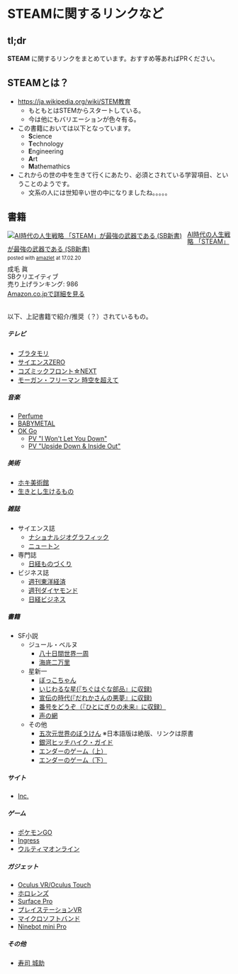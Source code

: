 # STEAMに関するリンクなど

## tl;dr

**STEAM** に関するリンクをまとめています。おすすめ等あればPRください。

## STEAMとは？

- https://ja.wikipedia.org/wiki/STEM教育
  - もともとはSTEMからスタートしている。
  - 今は他にもバリエーションが色々有る。
- この書籍においては以下となっています。
  - **S**cience
  - **T**echnology
  - **E**ngineering
  - **A**rt
  - **M**athemathics
- これからの世の中を生きて行くにあたり、必須とされている学習項目、ということのようです。
  - 文系の人には世知辛い世の中になりましたね。。。。。

## 書籍

<div class="amazlet-box" style="margin-bottom:0px;"><div class="amazlet-image" style="float:left;margin:0px 12px 1px 0px;"><a href="http://www.amazon.co.jp/exec/obidos/ASIN/4797388218/kun432-22/ref=nosim/" name="amazletlink" target="_blank"><img src="https://images-fe.ssl-images-amazon.com/images/I/516F-B6DkbL._SL160_.jpg" alt="AI時代の人生戦略   「STEAM」が最強の武器である (SB新書)" style="border: none;" /></a></div><div class="amazlet-info" style="line-height:120%; margin-bottom: 10px"><div class="amazlet-name" style="margin-bottom:10px;line-height:120%"><a href="http://www.amazon.co.jp/exec/obidos/ASIN/4797388218/kun432-22/ref=nosim/" name="amazletlink" target="_blank">AI時代の人生戦略   「STEAM」が最強の武器である (SB新書)</a><div class="amazlet-powered-date" style="font-size:80%;margin-top:5px;line-height:120%">posted with <a href="http://www.amazlet.com/" title="amazlet" target="_blank">amazlet</a> at 17.02.20</div></div><div class="amazlet-detail">成毛 眞 <br />SBクリエイティブ <br />売り上げランキング: 986<br /></div><div class="amazlet-sub-info" style="float: left;"><div class="amazlet-link" style="margin-top: 5px"><a href="http://www.amazon.co.jp/exec/obidos/ASIN/4797388218/kun432-22/ref=nosim/" name="amazletlink" target="_blank">Amazon.co.jpで詳細を見る</a></div></div></div><div class="amazlet-footer" style="clear: left"></div></div><br />

以下、上記書籍で紹介/推奨（？）されているもの。

##### テレビ

- [ブラタモリ](http://www.nhk.or.jp/buratamori/)
- [サイエンスZERO](http://www.nhk.or.jp/zero/)
- [コズミックフロント☆NEXT](http://www.nhk.or.jp/cosmic/)
- [モーガン・フリーマン 時空を超えて](http://www4.nhk.or.jp/P3452/)

##### 音楽

- [Perfume](http://www.perfume-web.jp)
- [BABYMETAL](http://www.babymetal.jp/home/)
- [OK Go](http://okgo.net)
  - [PV "I Won't Let You Down"](https://www.youtube.com/watch?v=u1ZB_rGFyeU)
  - [PV "Upside Down & Inside Out"](https://www.youtube.com/watch?v=LWGJA9i18Co)

##### 美術

- [ホキ美術館](https://hoki-museum.jp)
- [生きとし生けるもの](http://all-living-things.com)

##### 雑誌

- サイエンス誌
  - [ナショナルジオグラフィック](http://natgeo.nikkeibp.co.jp)
  - [ニュートン](http://save.cms2.jp/newtonpress/)
- 専門誌
  - [日経ものづくり](http://techon.nikkeibp.co.jp/Monozukuri/?rt=nocnt)
- ビジネス誌
  - [週刊東洋経済](https://store.toyokeizai.net/magazine/toyo/)
  - [週刊ダイヤモンド](http://dw.diamond.ne.jp)
  - [日経ビジネス](http://business.nikkeibp.co.jp/nbs/nbo/base1/index.html?xadid=001)

##### 書籍

- SF小説
  - ジュール・ベルヌ
    - [八十日間世界一周](https://www.amazon.co.jp/ebook/dp/B00SF0V4SY/ref=as_li_ss_tl?_encoding=UTF8&qid=1487602817&sr=1-1&linkCode=ll1&tag=kun432-22&linkId=1dd42d3dce45ec87884faa6083582718)
    - [海底二万里](https://www.amazon.co.jp/ebook/dp/B01CG2K4GO/ref=as_li_ss_tl?_encoding=UTF8&qid=1487602702&sr=8-1&linkCode=ll1&tag=kun432-22&linkId=710f49fda72f4de6db0ff9905e2cd641)
  - 星新一
    - [ぼっこちゃん](https://www.amazon.co.jp/%E3%83%9C%E3%83%83%E3%82%B3%E3%81%A1%E3%82%83%E3%82%93-%E6%98%9F%E6%96%B0%E4%B8%80-ebook/dp/B00BIXNJOW/ref=as_li_ss_tl?s=digital-text&ie=UTF8&qid=1487602932&sr=1-1&keywords=%E6%98%9F%E6%96%B0%E4%B8%80&linkCode=ll1&tag=kun432-22&linkId=acd0ff6d4f8d851c06a5cd0fcc072794)
    - [いじわるな星(『ちぐはぐな部品』に収録)](https://www.amazon.co.jp/%E3%81%A1%E3%81%90%E3%81%AF%E3%81%90%E3%81%AA%E9%83%A8%E5%93%81-%E8%A7%92%E5%B7%9D%E6%96%87%E5%BA%AB-%E6%98%9F-%E6%96%B0%E4%B8%80-ebook/dp/B009TPQZ1K/ref=as_li_ss_tl?s=digital-text&ie=UTF8&qid=1487603284&sr=1-1&keywords=%E3%81%A1%E3%81%90%E3%81%AF%E3%81%90%E3%81%AA%E9%83%A8%E5%93%81&linkCode=ll1&tag=kun432-22&linkId=eb578b1e95976db60bc69a938c77d37d)
    - [宣伝の時代(『だれかさんの悪夢』に収録)](https://www.amazon.co.jp/%E3%81%A0%E3%82%8C%E3%81%8B%E3%81%95%E3%82%93%E3%81%AE%E6%82%AA%E5%A4%A2-%E6%98%9F%E6%96%B0%E4%B8%80-ebook/dp/B00C186G52/ref=as_li_ss_tl?s=digital-text&ie=UTF8&qid=1487603390&sr=1-1&keywords=%E3%81%A0%E3%82%8C%E3%81%8B%E3%81%95%E3%82%93%E3%81%AE%E6%82%AA%E5%A4%A2&linkCode=ll1&tag=kun432-22&linkId=bb1d7d1d0779de32e004e31cecf8b53b)
    - [番号をどうぞ（『ひとにぎりの未来』に収録）](https://www.amazon.co.jp/%E3%81%B2%E3%81%A8%E3%81%AB%E3%81%8E%E3%82%8A%E3%81%AE%E6%9C%AA%E6%9D%A5-%E6%98%9F%E6%96%B0%E4%B8%80-ebook/dp/B00BIXNJGA/ref=as_li_ss_tl?s=digital-text&ie=UTF8&qid=1487603471&sr=1-1&keywords=%E3%81%B2%E3%81%A8%E3%81%AB%E3%81%8E%E3%82%8A%E3%81%AE%E6%9C%AA%E6%9D%A5&linkCode=ll1&tag=kun432-22&linkId=ad6c66aec0fb60a6ae0b6d7ec294d032)
    - [声の網](https://www.amazon.co.jp/%E5%A3%B0%E3%81%AE%E7%B6%B2-%E8%A7%92%E5%B7%9D%E6%96%87%E5%BA%AB-%E6%98%9F-%E6%96%B0%E4%B8%80-ebook/dp/B009TPQU2E/ref=as_li_ss_tl?s=digital-text&ie=UTF8&qid=1487602932&sr=1-11&keywords=%E6%98%9F%E6%96%B0%E4%B8%80&linkCode=ll1&tag=kun432-22&linkId=b17ff9d924fde54034c2ff7d87a3c2cc)
  - その他
    - [五次元世界のぼうけん](https://www.amazon.co.jp/Wrinkle-Time-Quintet-ebook/dp/B004OA64H0/ref=as_li_ss_tl?s=digital-text&ie=UTF8&qid=1487690863&sr=1-1&keywords=%E4%BA%94%E6%AC%A1%E5%85%83%E4%B8%96%E7%95%8C%E3%81%AE%E3%81%BC%E3%81%86%E3%81%91%E3%82%93&linkCode=ll1&tag=kun432-22&linkId=21c239d2cd6e65bdff36b37137fb18eb) ※日本語版は絶版、リンクは原書
    - [銀河ヒッチハイク・ガイド](https://www.amazon.co.jp/%E9%8A%80%E6%B2%B3%E3%83%92%E3%83%83%E3%83%81%E3%83%8F%E3%82%A4%E3%82%AF-%E3%82%AC%E3%82%A4%E3%83%89-%E9%8A%80%E6%B2%B3%E3%83%92%E3%83%83%E3%83%81%E3%83%8F%E3%82%A4%E3%82%AF%E3%82%AC%E3%82%A4%E3%83%89%E3%82%B7%E3%83%AA%E3%83%BC%E3%82%BA-%E6%B2%B3%E5%87%BA%E6%96%87%E5%BA%AB-%E3%83%80%E3%82%B0%E3%83%A9%E3%82%B9-%E3%82%A2%E3%83%80%E3%83%A0%E3%82%B9-ebook/dp/B00N0XOP4G/ref=as_li_ss_tl?s=digital-text&ie=UTF8&qid=1487690837&sr=1-1&keywords=%E9%8A%80%E6%B2%B3%E3%83%92%E3%83%83%E3%83%81%E3%83%8F%E3%82%A4%E3%82%AF%E3%83%BB%E3%82%AC%E3%82%A4%E3%83%89&linkCode=ll1&tag=kun432-22&linkId=27c338bf0746f303a54db3f32655a323)
    - [エンダーのゲーム（上）](https://www.amazon.co.jp/ebook/dp/B00H38N9XW/ref=as_li_ss_tl?_encoding=UTF8&qid=1487690773&sr=8-1&linkCode=ll1&tag=kun432-22&linkId=926245679933b904441f6706685fb945)
    - [エンダーのゲーム（下）](https://www.amazon.co.jp/%E3%82%A8%E3%83%B3%E3%83%80%E3%83%BC%E3%81%AE%E3%82%B2%E3%83%BC%E3%83%A0-%E6%96%B0%E8%A8%B3%E7%89%88-%E4%B8%8B-%E3%82%AA%E3%83%BC%E3%82%B9%E3%83%B3-%E3%82%B9%E3%82%B3%E3%83%83%E3%83%88-%E3%82%AB%E3%83%BC%E3%83%89-ebook/dp/B00H38N9XC/ref=as_li_ss_tl?_encoding=UTF8&psc=1&refRID=Z27TXGCFJABWW12A95Q7&linkCode=ll1&tag=kun432-22&linkId=0e143043e74a10421aa6bd8ee85d9ace)


##### サイト

- [Inc.](http://www.inc.com)

##### ゲーム

- [ポケモンGO](http://www.pokemongo.jp/)
- [Ingress](https://www.ingress.com/)
- [ウルティマオンライン](http://jp.uo.com/)

##### ガジェット

- [Oculus VR/Oculus Touch](https://www.oculus.com/)
- [ホロレンズ](https://www.microsoft.com/microsoft-hololens/ja-jp)
- [Surface Pro](https://www.microsoft.com/ja-jp/surface/devices/surface-pro-4/overview)
- [プレイステーションVR](http://www.jp.playstation.com/psvr/)
- [マイクロソフトバンド](https://www.microsoft.com/microsoft-band/en-us)
- [Ninebot mini Pro](http://www.ninebot.jp/mini/)

##### その他

- [寿司 城助](https://tabelog.com/hyogo/A2801/A280103/28006575/)
